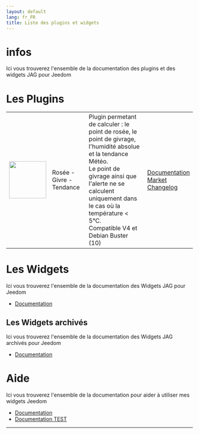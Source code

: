 ```yaml
---
layout: default
lang: fr_FR
title: Liste des plugins et widgets
---
```


# infos
Ici vous trouverez l'ensemble de la documentation des plugins et des widgets JAG pour Jeedom


# Les Plugins

| | | | |
|--- | --- | --- | ---|
|<img src="{{site.baseurl}}/plugin-rosee/images/rosee_icon.png" class="pluginLogo" width="100" />|Rosée - Givre - Tendance|Plugin permetant de calculer : le point de rosée, le point de givrage, l'humidité absolue et la tendance Météo. <BR/>Le point de givrage ainsi que l'alerte ne se calculent uniquement dans le cas où la température < 5°C. <BR />Compatible V4 et Debian Buster (10)|[Documentation]({{site.baseurl}}/plugin-rosee/{{page.lang}})<br/>[Market](https://market.jeedom.com/index.php?v=d&p=market_display&id=1653)<br/>[Changelog]({{site.baseurl}}/plugin-rosee/{{page.lang}}/changelog)|

# Les Widgets

Ici vous trouverez l'ensemble de la documentation des Widgets JAG pour Jeedom

- [Documentation]({{site.baseurl}}/widget/{{page.lang}})

## Les Widgets archivés
Ici vous trouverez l'ensemble de la documentation des Widgets JAG archivés pour Jeedom

- [Documentation]({{site.baseurl}}/widget_archive/{{page.lang}})


# Aide
Ici vous trouverez l'ensemble de la documentation pour aider à utiliser mes widgets Jeedom

- [Documentation]({{site.baseurl}}/help/{{page.lang}})
- [Documentation TEST]({{site.help}}/{{page.lang}})

<hr />
